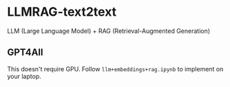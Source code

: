 # LLMRAG-text2text
LLM (Large Language Model) + RAG (Retrieval-Augmented Generation)
## GPT4All
This doesn't require GPU. Follow `llm+embeddings+rag.ipynb` to implement on your laptop.